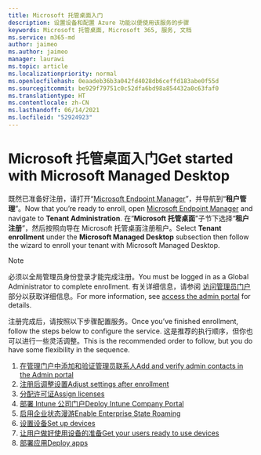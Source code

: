 ```yaml
---
title: Microsoft 托管桌面入门
description: 设置设备和配置 Azure 功能以便使用该服务的步骤
keywords: Microsoft 托管桌面, Microsoft 365, 服务, 文档
ms.service: m365-md
author: jaimeo
ms.author: jaimeo
manager: laurawi
ms.topic: article
ms.localizationpriority: normal
ms.openlocfilehash: 0eaadeb36b3a042fd4028db6ceffd183abe0f55d
ms.sourcegitcommit: be929f79751c0c52dfa6bd98a854432a0c63faf0
ms.translationtype: HT
ms.contentlocale: zh-CN
ms.lasthandoff: 06/14/2021
ms.locfileid: "52924923"
---
```

# <a name="get-started-with-microsoft-managed-desktop"></a><span data-ttu-id="cab39-104">Microsoft 托管桌面入门</span><span class="sxs-lookup"><span data-stu-id="cab39-104">Get started with Microsoft Managed Desktop</span></span>

<span data-ttu-id="cab39-105">既然已准备好注册，请打开“[Microsoft Endpoint Manager](https://endpoint.microsoft.com/)”，并导航到“**租户管理**”。</span><span class="sxs-lookup"><span data-stu-id="cab39-105">Now that you’re ready to enroll, open [Microsoft Endpoint Manager](https://endpoint.microsoft.com/) and navigate to **Tenant Administration**.</span></span> <span data-ttu-id="cab39-106">在“**Microsoft 托管桌面**”子节下选择“**租户注册**”，然后按照向导在 Microsoft 托管桌面注册租户。</span><span class="sxs-lookup"><span data-stu-id="cab39-106">Select **Tenant enrollment** under the **Microsoft Managed Desktop** subsection then follow the wizard to enroll your tenant with Microsoft Managed Desktop.</span></span>

> [!NOTE]
> <span data-ttu-id="cab39-107">必须以全局管理员身份登录才能完成注册。</span><span class="sxs-lookup"><span data-stu-id="cab39-107">You must be logged in as a Global Administrator to complete enrollment.</span></span> <span data-ttu-id="cab39-108">有关详细信息，请参阅 [访问管理员门户](access-admin-portal.md) 部分以获取详细信息。</span><span class="sxs-lookup"><span data-stu-id="cab39-108">For more information, see [access the admin portal](access-admin-portal.md) for details.</span></span>

<span data-ttu-id="cab39-109">注册完成后，请按照以下步骤配置服务。</span><span class="sxs-lookup"><span data-stu-id="cab39-109">Once you’ve finished enrollment, follow the steps below to configure the service.</span></span> <span data-ttu-id="cab39-110">这是推荐的执行顺序，但你也可以进行一些灵活调整。</span><span class="sxs-lookup"><span data-stu-id="cab39-110">This is the recommended order to follow, but you do have some flexibility in the sequence.</span></span> 

1. [<span data-ttu-id="cab39-111">在管理门户中添加和验证管理员联系人</span><span class="sxs-lookup"><span data-stu-id="cab39-111">Add and verify admin contacts in the Admin portal</span></span>](add-admin-contacts.md)
2. [<span data-ttu-id="cab39-112">注册后调整设置</span><span class="sxs-lookup"><span data-stu-id="cab39-112">Adjust settings after enrollment</span></span>](conditional-access.md)
3. [<span data-ttu-id="cab39-113">分配许可证</span><span class="sxs-lookup"><span data-stu-id="cab39-113">Assign licenses</span></span>](assign-licenses.md)
4. [<span data-ttu-id="cab39-114">部署 Intune 公司门户</span><span class="sxs-lookup"><span data-stu-id="cab39-114">Deploy Intune Company Portal</span></span>](company-portal.md)
5. [<span data-ttu-id="cab39-115">启用企业状态漫游</span><span class="sxs-lookup"><span data-stu-id="cab39-115">Enable Enterprise State Roaming</span></span>](enterprise-state-roaming.md)
6. [<span data-ttu-id="cab39-116">设置设备</span><span class="sxs-lookup"><span data-stu-id="cab39-116">Set up devices</span></span>](set-up-devices.md)
7. [<span data-ttu-id="cab39-117">让用户做好使用设备的准备</span><span class="sxs-lookup"><span data-stu-id="cab39-117">Get your users ready to use devices</span></span>](get-started-devices.md)
8. [<span data-ttu-id="cab39-118">部署应用</span><span class="sxs-lookup"><span data-stu-id="cab39-118">Deploy apps</span></span>](deploy-apps.md)
